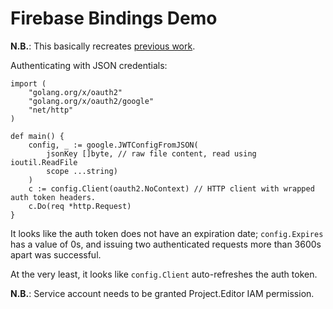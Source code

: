 Firebase Bindings Demo
====

**N.B.**: This basically recreates [previous work](https://www.captaincodeman.com/2017/06/09/access-firebase-database-and-authenticated-user-accounts-using-go).

Authenticating with JSON credentials:

```golang
import (
	"golang.org/x/oauth2"
	"golang.org/x/oauth2/google"
	"net/http"
)       

def main() {
	config, _ := google.JWTConfigFromJSON(
		jsonKey []byte, // raw file content, read using ioutil.ReadFile
		scope ...string)
	)
	c := config.Client(oauth2.NoContext) // HTTP client with wrapped auth token headers.
	c.Do(req *http.Request)
}       
```

It looks like the auth token does not have an expiration date; `config.Expires`
has a value of 0s, and issuing two authenticated requests more than 3600s apart
was successful.

At the very least, it looks like `config.Client` auto-refreshes the auth token.

**N.B.**: Service account needs to be granted Project.Editor IAM permission.        
